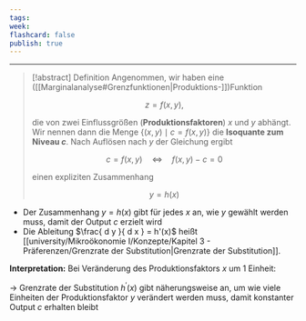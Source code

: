 ```yaml
---
tags:
week:
flashcard: false
publish: true
---
```

***

> [!abstract] Definition 
> Angenommen, wir haben eine ([[Marginalanalyse#Grenzfunktionen|Produktions-]])Funktion
> 
> $$
> z = f(x, y),
> $$
> 
> die von zwei Einflussgrößen (**Produktionsfaktoren**) $x \text{ und } y$ abhängt. Wir nennen dann die Menge $\{(x, y) \mid c=f(x, y)\}$ die **Isoquante zum Niveau $c$**.
> Nach Auflösen nach $y$ der Gleichung ergibt 
> 
> $$
> c = f(x, y) \quad \Leftrightarrow \quad f(x, y) - c = 0
> $$
> 
> einen expliziten Zusammenhang
> 
> $$
> y = h(x)
> $$

- Der Zusammenhang $y = h(x)$ gibt für jedes $x$ an, wie $y$ gewählt werden muss, damit der Output $c$ erzielt wird
- Die Ableitung $\frac{ d y }{ d x } = h'(x)$ heißt [[university/Mikroökonomie I/Konzepte/Kapitel 3 - Präferenzen/Grenzrate der Substitution|Grenzrate der Substitution]].

**Interpretation:**
Bei Veränderung des Produktionsfaktors $x$ um 1 Einheit:

$\rightarrow$ Grenzrate der Substitution $h^{\prime}(x)$ gibt näherungsweise an, um wie viele Einheiten der Produktionsfaktor $y$ verändert werden muss, damit konstanter Output $c$ erhalten bleibt